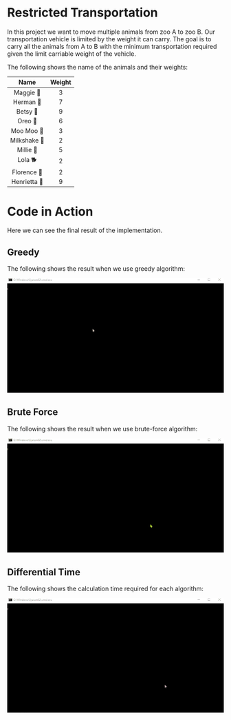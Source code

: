 # Restricted Transportation

In this project we want to move multiple animals from zoo A to zoo B. Our transportation vehicle is limited by the weight it can carry. The goal is to carry all the animals from A to B with the minimum transportation required given the limit carriable weight of the vehicle.

The following shows the name of the animals and their weights:

|Name|			Weight|
|:--:|			:--: |
|Maggie :monkey: |	3|
|Herman :orangutan: |	7|
|Betsy :lion: |		9|
|Oreo :horse: |		6|
|Moo Moo :cow2: |	3|
|Milkshake :ox: |	2|
|Millie :zebra: |	5|
|Lola :dog2: |		2|
|Florence :wolf: |	2|
|Henrietta :bison: |	9|


# Code in Action

Here we can see the final result of the implementation.

## Greedy

The following shows the result when we use greedy algorithm:

![](visual_demonstration/greedy.gif)

## Brute Force

The following shows the result when we use brute-force algorithm:

![](visual_demonstration/brute_force.gif)

## Differential Time

The following shows the calculation time required for each algorithm:

![](visual_demonstration/time.gif)
